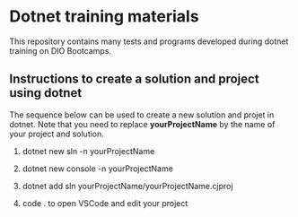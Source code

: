 # Dotnet training materials

This repository contains many tests and programs developed during dotnet training on DIO Bootcamps.

## Instructions to create a solution and project using dotnet
 
 The sequence below can be used to create a new solution and projet in dotnet. Note that you need to replace **yourProjectName** by the name of your project and solution.

1. dotnet new sln -n yourProjectName

2. dotnet new console -n yourProjectName

3. dotnet add sln yourProjectName/yourProjectName.cjproj

4. code . to open VSCode and edit your project
